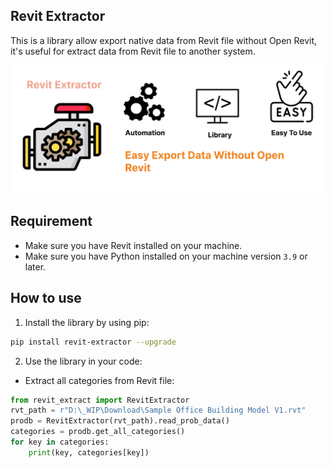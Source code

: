 ## Revit Extractor

This is a library allow export native data from Revit file without Open Revit, it's useful for extract data from Revit file to another system.

![](./samples/background.png)


## Requirement

- Make sure you have Revit installed on your machine.
- Make sure you have Python installed on your machine version `3.9` or later.

## How to use

1. Install the library by using pip:
```bash
pip install revit-extractor --upgrade
```

2. Use the library in your code:

- Extract all categories from Revit file:

```python
from revit_extract import RevitExtractor
rvt_path = r"D:\_WIP\Download\Sample Office Building Model V1.rvt"
prodb = RevitExtractor(rvt_path).read_prob_data()
categories = prodb.get_all_categories()
for key in categories:
    print(key, categories[key])
```